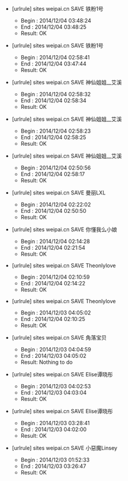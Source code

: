 * [urlrule] sites weipai.cn SAVE 铁粉1号

    * Begin : 2014/12/04 03:48:24
    * End   : 2014/12/04 03:48:25
    * Result: OK

* [urlrule] sites weipai.cn SAVE 铁粉1号

    * Begin : 2014/12/04 02:58:41
    * End   : 2014/12/04 03:47:44
    * Result: OK

* [urlrule] sites weipai.cn SAVE 神仙姐姐__艾溪

    * Begin : 2014/12/04 02:58:32
    * End   : 2014/12/04 02:58:34
    * Result: OK

* [urlrule] sites weipai.cn SAVE 神仙姐姐__艾溪

    * Begin : 2014/12/04 02:58:23
    * End   : 2014/12/04 02:58:25
    * Result: OK

* [urlrule] sites weipai.cn SAVE 神仙姐姐__艾溪

    * Begin : 2014/12/04 02:50:56
    * End   : 2014/12/04 02:58:17
    * Result: OK

* [urlrule] sites weipai.cn SAVE 曼丽LXL

    * Begin : 2014/12/04 02:22:02
    * End   : 2014/12/04 02:50:50
    * Result: OK

* [urlrule] sites weipai.cn SAVE 你懂我么小娘

    * Begin : 2014/12/04 02:14:28
    * End   : 2014/12/04 02:21:54
    * Result: OK

* [urlrule] sites weipai.cn SAVE Theonlylove

    * Begin : 2014/12/04 02:10:59
    * End   : 2014/12/04 02:14:22
    * Result: OK

* [urlrule] sites weipai.cn SAVE Theonlylove

    * Begin : 2014/12/03 04:05:02
    * End   : 2014/12/04 02:10:25
    * Result: OK

* [urlrule] sites weipai.cn SAVE 角落宝贝

    * Begin : 2014/12/03 04:04:59
    * End   : 2014/12/03 04:05:02
    * Result: Nothing to do

* [urlrule] sites weipai.cn SAVE Elise谭晓彤

    * Begin : 2014/12/03 04:02:53
    * End   : 2014/12/03 04:03:04
    * Result: OK

* [urlrule] sites weipai.cn SAVE Elise谭晓彤

    * Begin : 2014/12/03 03:28:41
    * End   : 2014/12/03 04:02:00
    * Result: OK

* [urlrule] sites weipai.cn SAVE 小惡魔Linsey

    * Begin : 2014/12/03 01:52:33
    * End   : 2014/12/03 03:26:47
    * Result: OK

